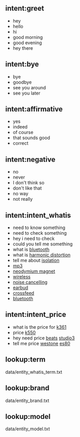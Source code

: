 ## intent:greet
- hey
- hello
- hi
- good morning
- good evening
- hey there

## intent:bye
- bye
- goodbye
- see you around
- see you later

## intent:affirmative
- yes
- indeed
- of course
- that sounds good
- correct

## intent:negative
- no
- never
- I don't think so
- don't like that
- no way
- not really

## intent:intent_whatis
- need to know something
- need to check something
- hey i need to check
- could you tell me something
- what is [bluetooth](term)
- what is [harmonic distortion](term)
- tell me about [isolation](term)
- [mp3](term)
- [neodymium magnet](term)
- [wireless](term)
- [noise cancelling](term)
- [earbud](term)
- [crossfeed](term)
- [bluetooth](term)


## intent:intent_price
- what is the price for [k361](model)
- price [k550](model)
- hey need price [beats](brand) [studio3](model)
- tell me price [westone](brand) [es80](model)


## lookup:term
data/entity_whatis_term.txt

## lookup:brand
data/entity_brand.txt

## lookup:model
data/entity_model.txt

